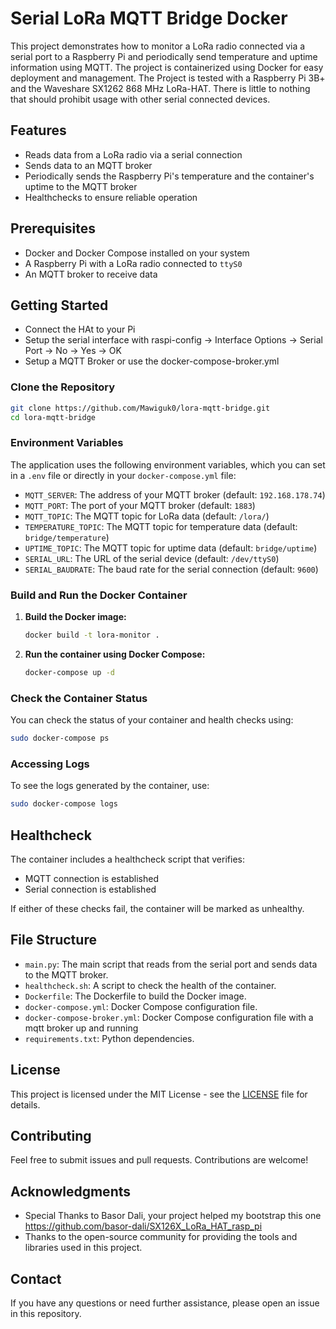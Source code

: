 # Serial LoRa MQTT Bridge Docker

This project demonstrates how to monitor a LoRa radio connected via a serial port to a Raspberry Pi and periodically send temperature and uptime information using MQTT. The project is containerized using Docker for easy deployment and management. The Project is tested with a Raspberry Pi 3B+ and the Waveshare SX1262 868 MHz LoRa-HAT. There is little to nothing that should prohibit usage with other serial connected devices.
## Features

- Reads data from a LoRa radio via a serial connection
- Sends data to an MQTT broker
- Periodically sends the Raspberry Pi's temperature and the container's uptime to the MQTT broker
- Healthchecks to ensure reliable operation

## Prerequisites

- Docker and Docker Compose installed on your system
- A Raspberry Pi with a LoRa radio connected to `ttyS0`
- An MQTT broker to receive data

## Getting Started
- Connect the HAt to your Pi
- Setup the serial interface with raspi-config -> Interface Options -> Serial Port -> No -> Yes -> OK
- Setup a MQTT Broker or use the docker-compose-broker.yml

### Clone the Repository

```bash
git clone https://github.com/Mawiguk0/lora-mqtt-bridge.git
cd lora-mqtt-bridge
```

### Environment Variables

The application uses the following environment variables, which you can set in a `.env` file or directly in your `docker-compose.yml` file:

- `MQTT_SERVER`: The address of your MQTT broker (default: `192.168.178.74`)
- `MQTT_PORT`: The port of your MQTT broker (default: `1883`)
- `MQTT_TOPIC`: The MQTT topic for LoRa data (default: `/lora/`)
- `TEMPERATURE_TOPIC`: The MQTT topic for temperature data (default: `bridge/temperature`)
- `UPTIME_TOPIC`: The MQTT topic for uptime data (default: `bridge/uptime`)
- `SERIAL_URL`: The URL of the serial device (default: `/dev/ttyS0`)
- `SERIAL_BAUDRATE`: The baud rate for the serial connection (default: `9600`)

### Build and Run the Docker Container

1. **Build the Docker image:**

    ```bash
    docker build -t lora-monitor .
    ```

2. **Run the container using Docker Compose:**

    ```bash
    docker-compose up -d
    ```

### Check the Container Status

You can check the status of your container and health checks using:

```bash
sudo docker-compose ps
```

### Accessing Logs

To see the logs generated by the container, use:

```bash
sudo docker-compose logs
```

## Healthcheck

The container includes a healthcheck script that verifies:

- MQTT connection is established
- Serial connection is established

If either of these checks fail, the container will be marked as unhealthy.

## File Structure

- `main.py`: The main script that reads from the serial port and sends data to the MQTT broker.
- `healthcheck.sh`: A script to check the health of the container.
- `Dockerfile`: The Dockerfile to build the Docker image.
- `docker-compose.yml`: Docker Compose configuration file.
- `docker-compose-broker.yml`: Docker Compose configuration file with a mqtt broker up and running
- `requirements.txt`: Python dependencies.

## License

This project is licensed under the MIT License - see the [LICENSE](LICENSE) file for details.

## Contributing

Feel free to submit issues and pull requests. Contributions are welcome!

## Acknowledgments
- Special Thanks to Basor Dali, your project helped my bootstrap this one https://github.com/basor-dali/SX126X_LoRa_HAT_rasp_pi
- Thanks to the open-source community for providing the tools and libraries used in this project.

## Contact

If you have any questions or need further assistance, please open an issue in this repository.
